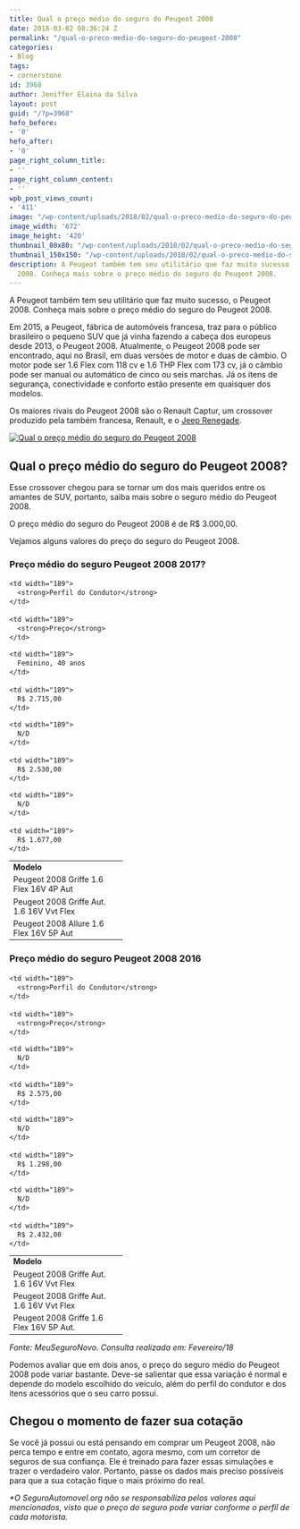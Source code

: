 ```yaml
---
title: Qual o preço médio do seguro do Peugeot 2008
date: 2018-03-02 08:36:24 Z
permalink: "/qual-o-preco-medio-do-seguro-do-peugeot-2008"
categories:
- Blog
tags:
- cornerstone
id: 3968
author: Jeniffer Elaina da Silva
layout: post
guid: "/?p=3968"
hefo_before:
- '0'
hefo_after:
- '0'
page_right_column_title:
- ''
page_right_column_content:
- ''
wpb_post_views_count:
- '411'
image: "/wp-content/uploads/2018/02/qual-o-preco-medio-do-seguro-do-peugeot-2008.jpg"
image_width: '672'
image_height: '420'
thumbnail_80x80: "/wp-content/uploads/2018/02/qual-o-preco-medio-do-seguro-do-peugeot-2008-80x80.jpg"
thumbnail_150x150: "/wp-content/uploads/2018/02/qual-o-preco-medio-do-seguro-do-peugeot-2008-150x150.jpg"
description: A Peugeot também tem seu utilitário que faz muito sucesso, o Peugeot
  2008. Conheça mais sobre o preço médio do seguro do Peugeot 2008.
---
```


A Peugeot também tem seu utilitário que faz muito sucesso, o Peugeot 2008. Conheça mais sobre o preço médio do seguro do Peugeot 2008.

Em 2015, a Peugeot, fábrica de automóveis francesa, traz para o público brasileiro o pequeno SUV que já vinha fazendo a cabeça dos europeus desde 2013, o Peugeot 2008. Atualmente, o Peugeot 2008 pode ser encontrado, aqui no Brasil, em duas versões de motor e duas de câmbio. O motor pode ser 1.6 Flex com 118 cv e 1.6 THP Flex com 173 cv, já o câmbio pode ser manual ou automático de cinco ou seis marchas. Já os itens de segurança, conectividade e conforto estão presente em quaisquer dos modelos.

Os maiores rivais do Peugeot 2008 são o Renault Captur, um crossover produzido pela também francesa, Renault, e o <a href="/preco-medio-do-seguro-do-jeep-renegade" target="_blank" rel="noopener">Jeep Renegade</a>.

[<img class="aligncenter wp-image-3969 size-full" title="Qual o preço médio do seguro do Peugeot 2008" src="/wp-content/uploads/2018/02/qual-o-preco-medio-do-seguro-do-peugeot-2008.jpg" alt="Qual o preço médio do seguro do Peugeot 2008" width="672" height="420" srcset="/wp-content/uploads/2018/02/qual-o-preco-medio-do-seguro-do-peugeot-2008.jpg 672w, /wp-content/uploads/2018/02/qual-o-preco-medio-do-seguro-do-peugeot-2008-250x156.jpg 250w, /wp-content/uploads/2018/02/qual-o-preco-medio-do-seguro-do-peugeot-2008-120x75.jpg 120w" sizes="(max-width: 672px) 100vw, 672px" />](/wp-content/uploads/2018/02/qual-o-preco-medio-do-seguro-do-peugeot-2008.jpg)

## Qual o preço médio do seguro do Peugeot 2008?

Esse crossover chegou para se tornar um dos mais queridos entre os amantes de SUV, portanto, saiba mais sobre o seguro médio do Peugeot 2008.

O preço médio do seguro do Peugeot 2008 é de R$ 3.000,00.

Vejamos alguns valores do preço do seguro do Peugeot 2008.

### Preço médio do seguro Peugeot 2008 2017?

<table>
  <tr>
    <td width="189">
      <strong>Modelo</strong>
    </td>
    
    <td width="189">
      <strong>Perfil do Condutor</strong>
    </td>
    
    <td width="189">
      <strong>Preço</strong>
    </td>
  </tr>
  
  <tr>
    <td width="189">
      Peugeot 2008 Griffe 1.6 Flex 16V 4P Aut
    </td>
    
    <td width="189">
      Feminino, 40 anos
    </td>
    
    <td width="189">
      R$ 2.715,00
    </td>
  </tr>
  
  <tr>
    <td width="189">
      Peugeot 2008 Griffe Aut. 1.6 16V Vvt Flex
    </td>
    
    <td width="189">
      N/D
    </td>
    
    <td width="189">
      R$ 2.530,00
    </td>
  </tr>
  
  <tr>
    <td width="189">
      Peugeot 2008 Allure 1.6 Flex 16V 5P Aut
    </td>
    
    <td width="189">
      N/D
    </td>
    
    <td width="189">
      R$ 1.677,00
    </td>
  </tr>
</table>

### Preço médio do seguro Peugeot 2008 2016

<table>
  <tr>
    <td width="189">
      <strong>Modelo</strong>
    </td>
    
    <td width="189">
      <strong>Perfil do Condutor</strong>
    </td>
    
    <td width="189">
      <strong>Preço</strong>
    </td>
  </tr>
  
  <tr>
    <td width="189">
      Peugeot 2008 Griffe Aut. 1.6 16V Vvt Flex
    </td>
    
    <td width="189">
      N/D
    </td>
    
    <td width="189">
      R$ 2.575,00
    </td>
  </tr>
  
  <tr>
    <td width="189">
      Peugeot 2008 Griffe Aut. 1.6 16V Vvt Flex
    </td>
    
    <td width="189">
      N/D
    </td>
    
    <td width="189">
      R$ 1.298,00
    </td>
  </tr>
  
  <tr>
    <td width="189">
      Peugeot 2008 Griffe 1.6 Flex 16V 5P Aut.
    </td>
    
    <td width="189">
      N/D
    </td>
    
    <td width="189">
      R$ 2.432,00
    </td>
  </tr>
</table>

_Fonte: MeuSeguroNovo. Consulta realizada em: Fevereiro/18_

Podemos avaliar que em dois anos, o preço do seguro médio do Peugeot 2008 pode variar bastante. Deve-se salientar que essa variação é normal e depende do modelo escolhido do veículo, além do perfil do condutor e dos itens acessórios que o seu carro possui.

## Chegou o momento de fazer sua cotação

Se você já possui ou está pensando em comprar um Peugeot 2008, não perca tempo e entre em contato, agora mesmo, com um corretor de seguros de sua confiança. Ele é treinado para fazer essas simulações e trazer o verdadeiro valor. Portanto, passe os dados mais preciso possíveis para que a sua cotação fique o mais próximo do real.

_*O SeguroAutomovel.org não se responsabiliza pelos valores aqui mencionados, visto que o preço do seguro pode variar conforme o perfil de cada motorista._